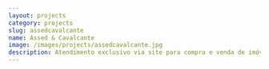 ```yaml
---
layout: projects
category: projects
slug: assedcavalcante
name: Assed & Cavalcante
image: /images/projects/assedcavalcante.jpg
description: Atendimento exclusivo via site para compra e venda de imóveis no Rio de Janeiro, com opções exclusivas se adequando ao perfil de usuário.
---
```

